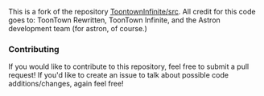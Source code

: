 
This is a fork of the repository [ToontownInfinite/src](https://github.com/ToontownInfinite/src). All credit for this code goes to: ToonTown Rewritten, ToonTown Infinite, and the Astron development team (for astron, of course.)

### Contributing ###

If you would like to contribute to this repository, feel free to submit a pull request! If you'd like to create an issue to talk about possible code additions/changes, again feel free!
